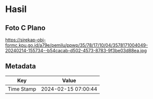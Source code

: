 # Hasil

## Foto C Plano

https://sirekap-obj-formc.kpu.go.id/a79e/pemilu/ppwp/35/78/17/10/04/3578171004049-20240214-155734--b54cacab-d502-4573-8783-9f3be03d88ea.jpg


## Metadata

| Key        | Value               |
| ---------- | ------------------- |
| Time Stamp | 2024-02-15 07:00:44 |



